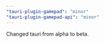 ```yaml
---
"tauri-plugin-gamepad": "minor"
"tauri-plugin-gamepad-api": "minor"
---
```


Changed tauri from alpha to beta.
